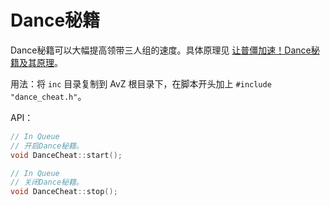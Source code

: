 # Dance秘籍

Dance秘籍可以大幅提高领带三人组的速度。具体原理见 [
让普僵加速！Dance秘籍及其原理](https://tieba.baidu.com/p/7921781826)。

用法：将 `inc` 目录复制到 AvZ 根目录下，在脚本开头加上 `#include "dance_cheat.h"`。

API：

```cpp
// In Queue
// 开启Dance秘籍。
void DanceCheat::start();

// In Queue
// 关闭Dance秘籍。
void DanceCheat::stop();
```
